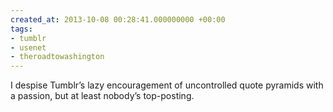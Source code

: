 ```yaml
---
created_at: 2013-10-08 00:28:41.000000000 +00:00
tags:
- tumblr
- usenet
- theroadtowashington
---
```


I despise Tumblr’s lazy encouragement of uncontrolled quote pyramids
with a passion, but at least nobody’s top-posting.
